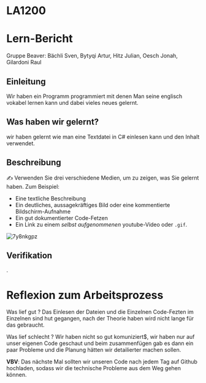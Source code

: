 # LA1200
# Lern-Bericht
Gruppe Beaver: Bächli Sven, Bytyqi Artur, Hitz Julian, Oesch Jonah, Gilardoni Raul

## Einleitung

Wir haben ein Programm programmiert mit denen Man seine englisch vokabel lernen kann und dabei vieles neues gelernt.

## Was haben wir gelernt?

wir haben gelernt wie man eine Textdatei in C# einlesen kann und den Inhalt verwendet.

## Beschreibung

✍️ Verwenden Sie drei verschiedene Medien, um zu zeigen, was Sie gelernt haben. Zum Beispiel:

* Eine textliche Beschreibung
* Ein deutliches, aussagekräftiges Bild oder eine kommentierte Bildschirm-Aufnahme
* Ein gut dokumentierter Code-Fetzen
* Ein Link zu einem *selbst aufgenommenen* youtube-Video oder `.gif`.
 
 
 ![7y8nkgpz](https://user-images.githubusercontent.com/110893098/201880222-2d2d75f3-712a-4230-bb81-9b057eb8f3be.gif)


## Verifikation

.

# Reflexion zum Arbeitsprozess

Was lief gut ?
Das Einlesen der Dateien und die Einzelnen Code-Fezten im Einzelnen sind hut gegangen, nach der Theorie haben wird nicht lange für das gebraucht.

Was lief schlecht ?
Wir haben nicht so gut komuniziert$, wir haben nur auf unser eigenen Code geschaut und beim zusammenfügen gab es dann ein paar Probleme und 
die Planung hätten wir detailierter machen sollen.

**VBV**: Das nächste Mal sollten wir unseren Code nach jedem Tag auf Github hochladen, sodass wir die technische Probleme aus dem Weg gehen können.
